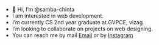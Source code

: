 - 👋 Hi, I’m @samba-chinta
- I am interested in web development.
- I’m currently CS 2nd year graduate at GVPCE, vizag
- I’m looking to collaborate on projects on web designing.
- You can reach me by mail <a href="mailto:ssrchinta@gmail.com">Email</a> or by <a href="https://www.instagram.com/front_end_dev.09/">Instagram</a>
